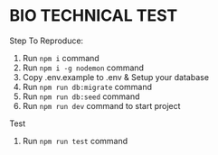 # BIO TECHNICAL TEST
Step To Reproduce:

1. Run `npm i` command
2. Run `npm i -g nodemon` command
3. Copy .env.example to .env & Setup your database
4. Run `npm run db:migrate` command
5. Run `npm run db:seed` command
6. Run `npm run dev` command to start project


Test
1. Run `npm run test` command